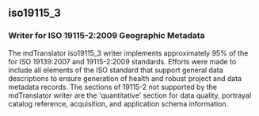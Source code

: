 
## iso19115_3

### Writer for ISO 19115-2:2009 Geographic Metadata

The mdTranslator iso19115_3 writer implements approximately 95% of 
the for ISO 19139:2007 and 19115-2:2009 standards. Efforts were made to include all 
elements of the ISO standard that support general data descriptions 
to ensure generation of health and robust project and data metadata 
records. The sections of 19115-2 not supported by the mdTranslator 
writer are the 'quantitative' section for data quality, portrayal 
catalog reference, acquisition, and application schema information. 
